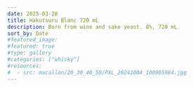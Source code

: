 ```yaml
---
date: 2025-03-28
title: Hakutsuru Blanc 720 mL
description: Born from wine and sake yeast. 8%, 720 mL.
sort_by: Date
#featured_image: 
#featured: true
#type: gallery
#categories: ["whisky"]
#resources:
#  - src: macallan/20_30_40_50/PXL_20241004_100905984.jpg
---
```

